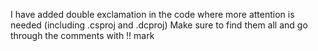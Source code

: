 
I have added double exclamation in the code where more attention is needed (including .csproj and .dcproj)
Make sure to find them all and go through the comments with !! mark